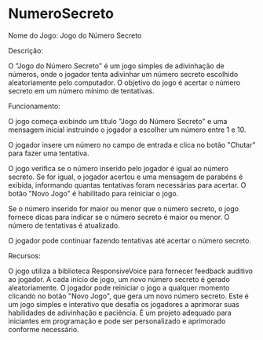 # NumeroSecreto

Nome do Jogo: Jogo do Número Secreto

Descrição:

O "Jogo do Número Secreto" é um jogo simples de adivinhação de números, onde o jogador tenta adivinhar um número secreto escolhido aleatoriamente pelo computador. O objetivo do jogo é acertar o número secreto em um número mínimo de tentativas.

Funcionamento:

O jogo começa exibindo um título "Jogo do Número Secreto" e uma mensagem inicial instruindo o jogador a escolher um número entre 1 e 10.

O jogador insere um número no campo de entrada e clica no botão "Chutar" para fazer uma tentativa.

O jogo verifica se o número inserido pelo jogador é igual ao número secreto. Se for igual, o jogador acertou e uma mensagem de parabéns é exibida, informando quantas tentativas foram necessárias para acertar. O botão "Novo Jogo" é habilitado para reiniciar o jogo.

Se o número inserido for maior ou menor que o número secreto, o jogo fornece dicas para indicar se o número secreto é maior ou menor. O número de tentativas é atualizado.

O jogador pode continuar fazendo tentativas até acertar o número secreto.

Recursos:

O jogo utiliza a biblioteca ResponsiveVoice para fornecer feedback auditivo ao jogador.
A cada início de jogo, um novo número secreto é gerado aleatoriamente.
O jogador pode reiniciar o jogo a qualquer momento clicando no botão "Novo Jogo", que gera um novo número secreto.
Este é um jogo simples e interativo que desafia os jogadores a aprimorar suas habilidades de adivinhação e paciência. É um projeto adequado para iniciantes em programação e pode ser personalizado e aprimorado conforme necessário.
